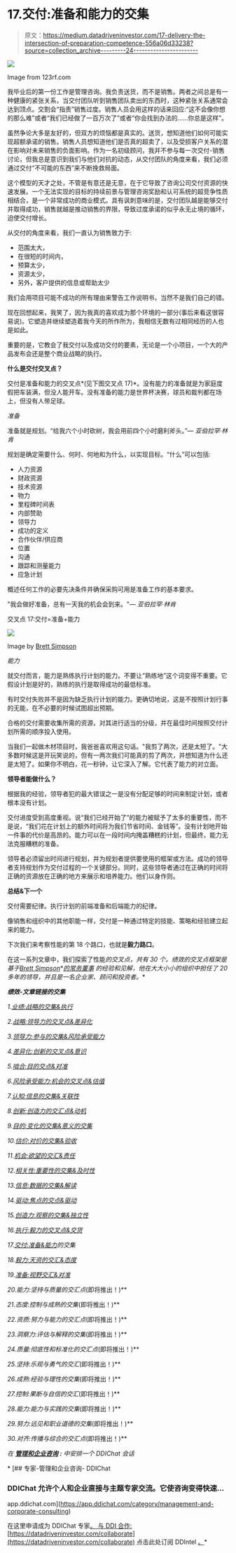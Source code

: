 # 17.交付:准备和能力的交集

> 原文：<https://medium.datadriveninvestor.com/17-delivery-the-intersection-of-preparation-competence-556a06d33238?source=collection_archive---------24----------------------->

![](img/2dba8626fb6e68cbf334eaf6ce6a7b77.png)

Image from 123rf.com

我毕业后的第一份工作是管理咨询。我负责送货，而不是销售。两者之间总是有一种健康的紧张关系，当交付团队听到销售团队卖出的东西时，这种紧张关系通常会达到顶点。交割会“指责”销售过度。销售人员会用这样的话来回应:“这不会像你想的那么难”或者“我们已经做了一百万次了”或者“你会找到办法的……你总是这样”。

虽然争论大多是友好的，但双方的烦恼都是真实的。送货，想知道他们如何可能实现超额承诺的销售。销售人员想知道他们是否真的超卖了，以及受损客户关系的潜在影响对未来销售的负面影响。作为一名初级顾问，我并不参与每一次交付-销售讨论，但我总是意识到我们与他们对抗的动态，从交付团队的角度来看，我们必须通过交付“不可能的东西”来不断挽救局面。

这个模型的天才之处，不管是有意还是无意，在于它导致了咨询公司交付资源的快速发展。一个无法实现的目标的持续前景与管理咨询奖励和认可系统的超竞争性质相结合，是一个非常成功的商业模式。具有讽刺意味的是，交付团队越是能够交付并取得成功，销售就越是推动销售的界限，导致过度承诺的似乎永无止境的循环，迫使交付增长。

从交付的角度来看，我们一直认为销售致力于:

*   范围太大，
*   在很短的时间内，
*   预算太少，
*   资源太少，
*   另外，客户提供的信息或帮助太少

我们会用项目可能不成功的所有理由来警告工作说明书，当然不是我们自己的错。

现在回想起来，我笑了，因为我真的喜欢成为那个环境的一部分(事后来看这很容易说)。它塑造并继续塑造着我今天的所作所为，我相信无数有过相同经历的人也是如此。

重要的是，它教会了我交付以及成功交付的要素，无论是一个小项目，一个大的产品发布会还是整个商业战略的执行。

**什么是交付交叉点？**

交付是准备和能力的交叉点*(见下图交叉点 17)*。没有能力的准备就是为家庭度假把车装满，但没人能开车。没有准备的能力是世界杯决赛，球员和裁判都在场上，但没有人带足球。

*准备*

准备就是规划。“给我六个小时砍树，我会用前四个小时磨利斧头。”— *亚伯拉罕·林肯*

规划是确定需要什么、何时、何地和为什么，以实现目标。“什么”可以包括:

*   人力资源
*   财政资源
*   技术资源
*   物力
*   里程碑时间表
*   内部赞助
*   领导力
*   成功的定义
*   合作伙伴/供应商
*   位置
*   沟通
*   跟踪和测量能力
*   应急计划

概述任何工作的必要先决条件并确保采购可用是准备工作的基本要求。

"我会做好准备，总有一天我的机会会到来。"— *亚伯拉罕·林肯*

交叉点 17:交付=准备+能力

![](img/cc60521199023ed5b5b5cb5bab73de82.png)

Image by [Brett Simpson](https://medium.com/u/191cf90a65d7?source=post_page-----556a06d33238--------------------------------)

*能力*

就交付而言，能力是熟练执行计划的能力。不要让“熟练地”这个词变得不重要。它假设计划是好的，熟练的执行是取得成功的最低标准。

有时交付失败并不是因为缺乏执行计划的能力。更确切地说，这是不按照计划行事的无能，在不必要的时候试图超出预期。

合格的交付需要收集所需的资源，对其进行适当的分级，并在最佳时间按照交付计划所需的顺序投入使用。

当我们一起做木材项目时，我爸爸喜欢用这句话。"我剪了两次，还是太短了。"大多数时候这是开玩笑说的，但有一两次我们可能真的剪了两次，并想知道为什么还是太短了。如果你不明白，花一秒钟，让它深入了解。它代表了能力的对立面。

**领导者能做什么？**

根据我的经验，领导者犯的最大错误之一是没有分配足够的时间来制定计划，或者根本没有计划。

交付进度受到高度重视。说“我们已经开始了”的能力被赋予了太多的重要性，而不是说，“我们花在计划上的额外时间将为我们节省时间、金钱等”。没有计划地开始一件事的代价是高昂的。能力可以在一段时间内掩盖糟糕的计划，但最终，能力无法克服糟糕的准备。

领导者必须留出时间进行规划，并为规划者提供要使用的框架或方法。成功的领导者支持规划作为交付过程的一个关键部分。同时，这些领导者通过在正确的时间将正确的资源放在正确的地方来展示和培养能力。他们以身作则。

**总结&下一个**

交付需要纪律。执行计划的前端准备和后端能力的纪律。

像销售和组织中的其他职能一样，交付是一种通过特定的技能、策略和经验建立起来的能力。

下次我们来考察性能的第 18 个路口，也就是**毅力路口**。

在这一系列文章中，我们探索了性能*的交叉点，共有 30 个。*绩效的交叉点*框架是基于*[*Brett Simpson*](https://www.linkedin.com/in/brettjsimpson/)*[*的常务董事*](https://www.linkedin.com/company/elevatesimply/) *的经验和见解，他在大大小小的组织中担任了 20 多年的领导，并且是一名企业家、顾问和投资者。**

***绩效-文章链接的交集***

*1.[业绩:战略的交集&执行](https://medium.com/the-innovation/1-performance-the-intersection-of-strategy-execution-2bf06329f8d4)*

*2.[战略:领导力的交叉点&差异化](https://medium.com/the-innovation/2-strategy-the-intersection-of-leadership-differentiation-a568b17731ab)*

*3.[领导力:参与的交集&风险承受能力](https://medium.com/the-innovation/3-leadership-the-intersection-of-engagement-risk-tolerance-f8c887e6c1d3)*

*4.[差异化:创新的交叉点&意识](https://medium.com/@brettjsimpson/4-differentiation-the-intersection-of-innovation-awareness-a21d053ecf12)*

*5.[啮合:目的交点&对准](https://medium.com/@brettjsimpson/5-engagement-the-intersection-of-purpose-alignment-953747437c26)*

*6.[风险承受能力:机会的交叉点&估值](https://medium.com/@brettjsimpson/6-risk-tolerance-the-intersection-of-opportunity-valuation-29cf4d9a0ac)*

*7.[认知:信息的交集&关联性](https://medium.com/@brettjsimpson/7-awareness-the-intersection-of-information-relevance-f0fd5322bcb7)*

*8.[创新:创造力的交汇点&动机](https://medium.com/@brettjsimpson/8-innovation-the-intersection-of-creativity-motivation-7c1a12e0d5e2)*

*9.[目的:变化的交集&意义的交集](https://medium.com/@brettjsimpson/9-purpose-the-intersection-of-change-meaningfulness-9f12b0153e1)*

*10.[估价:对价的交集&验收](https://medium.com/@brettjsimpson/valuation-the-intersection-of-consideration-acceptance-eebe7b15e763)*

*11.[机会:欲望的交汇&责任](https://medium.com/the-innovation/opportunity-the-intersection-of-desire-accountability-7e81adb1e195)*

*12.[相关性:重要性的交集&及时性](https://medium.com/@brettjsimpson/relevance-the-intersection-of-importance-timeliness-56cc748eb066)*

*13.[信息:数据的交集&解读](https://medium.com/@brettjsimpson/information-the-intersection-of-data-interpretation-62acc94ba8bf)*

*14.[驱动:焦点的交点&驱动](https://medium.com/@brettjsimpson/14-motivation-the-intersection-of-focus-drive-d9ebd3ca9951)*

*15.[创造力:观察的交集&独立性](https://medium.com/@brettjsimpson/15-creativity-the-intersection-of-observation-independence-57f7294acb2b)*

*16.[执行:毅力的交叉点&交货](https://medium.com/the-innovation/16-execution-the-intersection-of-perseverance-delivery-73bdd004fd0)*

*17.[交付:准备&能力](https://medium.com/@brettjsimpson/17-delivery-the-intersection-of-preparation-competence-556a06d33238)的交集*

*18.[毅力:天资的交汇&态度](https://medium.com/@brettjsimpson/18-perseverance-the-intersection-of-aptitude-attitude-f7f9d96f01dd)*

*19.[准备:视野交汇&对准](https://medium.com/@brettjsimpson/19-preparation-the-intersection-of-insight-alignment-752fd11af553)*

*20.能力:坚持与质量的交汇点*(即将推出！)**

*21.态度:控制与成熟的交集*(即将推出！)**

*22.资质:努力与能力的交汇点*(即将推出！)**

*23.洞察力:评估与解释的交集*(即将推出！)**

*24.质量:彻底性和标准化的交汇点*(即将推出！)**

*25.坚持:乐观与勇气的交汇*(即将推出！)**

*26.成熟:经验与理性的交集*(即将推出！)**

*27.控制:果断与自信的交汇*(即将推出！)**

*28.能力:能力与实践的交集*(即将推出！)**

*29.努力:远见和职业道德的交集*(即将推出！)**

*30.对齐:传播与综合的交汇点*(即将推出！)**

*在 [**管理和企业咨询**](https://app.ddichat.com/category/management-and-corporate-consulting) **:** 中安排一个 DDIChat 会话*

*[](https://app.ddichat.com/category/management-and-corporate-consulting) [## 专家-管理和企业咨询- DDIChat

### DDIChat 允许个人和企业直接与主题专家交流。它使咨询变得快速…

app.ddichat.com](https://app.ddichat.com/category/management-and-corporate-consulting) 

在这里申请成为 DDIChat 专家[。
与 DDI 合作:](https://app.ddichat.com/expertsignup)[https://datadriveninvestor.com/collaborate](https://datadriveninvestor.com/collaborate)
点击此处订阅 DDIntel [。](https://ddintel.datadriveninvestor.com/)*